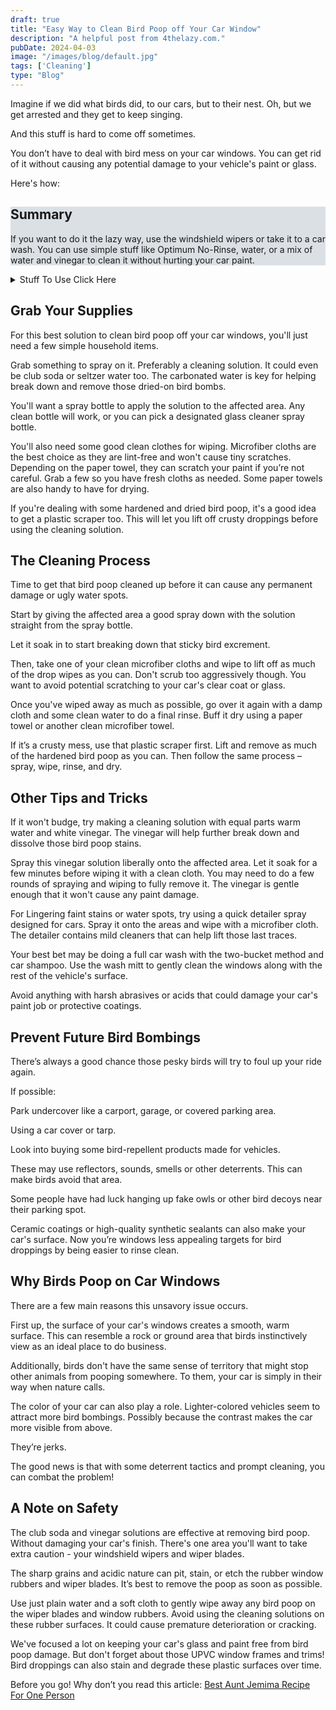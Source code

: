 ```yaml
---
draft: true
title: "Easy Way to Clean Bird Poop off Your Car Window"
description: "A helpful post from 4thelazy.com."
pubDate: 2024-04-03
image: "/images/blog/default.jpg"
tags: ['Cleaning']
type: "Blog"
---
```


Imagine if we did what birds did, to our cars, but to their nest. Oh, but we get arrested and they get to keep singing.

And this stuff is hard to come off sometimes.

You don’t have to deal with bird mess on your car windows. You can get rid of it without causing any potential damage to your vehicle's paint or glass.

Here's how:

<div class="wp-block-columns ticss-f6d85de5 has-background has-medium-font-size" style="background-color:#abb7c269">
<div class="wp-block-column is-vertically-aligned-center" style="flex-basis:33.32%">
<h2 class="wp-block-heading has-text-align-center">Summary</h2>
</div>

<div class="wp-block-column" style="flex-basis:66.68%">
<p class="has-text-align-center">If you want to do it the lazy way, use the windshield wipers or take it to a car wash. You can use simple stuff like Optimum No-Rinse, water, or a mix of water and vinegar to clean it without hurting your car paint.</p>
</div>
</div>

<details class="wp-block-details"><summary>Stuff To Use Click Here</summary>
<h3 class="wp-block-heading"><strong>Tools: </strong></h3>

<p>Keep a couple of these in your car so you're always ready for those disrespectful birds.</p>

<p><a href="https://amzn.to/4ahwvS5">Micro-Fiber Cloths</a>: Use micro-fiber cloths instead of paper towels because that could scratch it. </p>

<p><a href="https://amzn.to/3TLBFir">Optimum No-Rinse</a>: Designed to effectively remove along with other dirt and grime from your car's surface without the need for rinsing.</p>

<h3 class="wp-block-heading"><strong>Prevention: </strong></h3>

<p>There's no way birds can through these defenses.</p>

<p><a href="https://amzn.to/4aFktlm">Car Bubble</a>: Put your car in a literal bubble you inflate.</p>

<p><a href="https://amzn.to/3TKj467">Car Port</a>: Heavy Duty Carport, a versatile 10x20 foot canopy for sheltering vehicles.</p>

<p><a href="https://amzn.to/3J1jVuo">Car Cover</a>: Kayme's 6-layer car cover is tough and versatile, with waterproof material for rain and snow, sun protection to keep your car cool</p>

<p><a href="https://amzn.to/4aiCc2p">Fake Owl</a>: Use a fake owl to scare the birds away. Maybe?</p>

<p><a href="https://amzn.to/4aD72Cv">Rain Repllent</a>: Washer fluid additive that effectively prevents and removes debris like bird droppings, sleet, and bugs</p>
</details>

## Grab Your Supplies

For this best solution to clean bird poop off your car windows, you'll just need a few simple household items.

Grab something to spray on it. Preferably a cleaning solution. It could even be club soda or seltzer water too. The carbonated water is key for helping break down and remove those dried-on bird bombs.

You'll want a spray bottle to apply the solution to the affected area. Any clean bottle will work, or you can pick a designated glass cleaner spray bottle.

You'll also need some good clean clothes for wiping. Microfiber cloths are the best choice as they are lint-free and won't cause tiny scratches. Depending on the paper towel, they can scratch your paint if you’re not careful. Grab a few so you have fresh cloths as needed. Some paper towels are also handy to have for drying.

If you're dealing with some hardened and dried bird poop, it's a good idea to get a plastic scraper too. This will let you lift off crusty droppings before using the cleaning solution.

## The Cleaning Process

Time to get that bird poop cleaned up before it can cause any permanent damage or ugly water spots.

Start by giving the affected area a good spray down with the solution straight from the spray bottle.

Let it soak in to start breaking down that sticky bird excrement.

Then, take one of your clean microfiber cloths and wipe to lift off as much of the drop wipes as you can. Don't scrub too aggressively though. You want to avoid potential scratching to your car's clear coat or glass.

Once you've wiped away as much as possible, go over it again with a damp cloth and some clean water to do a final rinse. Buff it dry using a paper towel or another clean microfiber towel.

If it’s a crusty mess, use that plastic scraper first. Lift and remove as much of the hardened bird poop as you can. Then follow the same process – spray, wipe, rinse, and dry.

## Other Tips and Tricks

If it won't budge, try making a cleaning solution with equal parts warm water and white vinegar. The vinegar will help further break down and dissolve those bird poop stains.

Spray this vinegar solution liberally onto the affected area. Let it soak for a few minutes before wiping it with a clean cloth. You may need to do a few rounds of spraying and wiping to fully remove it. The vinegar is gentle enough that it won't cause any paint damage.

For Lingering faint stains or water spots, try using a quick detailer spray designed for cars. Spray it onto the areas and wipe with a microfiber cloth. The detailer contains mild cleaners that can help lift those last traces.

Your best bet may be doing a full car wash with the two-bucket method and car shampoo. Use the wash mitt to gently clean the windows along with the rest of the vehicle's surface.

Avoid anything with harsh abrasives or acids that could damage your car's paint job or protective coatings.

## Prevent Future Bird Bombings

There’s always a good chance those pesky birds will try to foul up your ride again.

If possible:

Park undercover like a carport, garage, or covered parking area.

Using a car cover or tarp.

Look into buying some bird-repellent products made for vehicles.

These may use reflectors, sounds, smells or other deterrents. This can make birds avoid that area.

Some people have had luck hanging up fake owls or other bird decoys near their parking spot.

Ceramic coatings or high-quality synthetic sealants can also make your car's surface. Now you’re windows less appealing targets for bird droppings by being easier to rinse clean.

## Why Birds Poop on Car Windows

There are a few main reasons this unsavory issue occurs.

First up, the surface of your car's windows creates a smooth, warm surface. This can resemble a rock or ground area that birds instinctively view as an ideal place to do business.

Additionally, birds don't have the same sense of territory that might stop other animals from pooping somewhere. To them, your car is simply in their way when nature calls.

The color of your car can also play a role. Lighter-colored vehicles seem to attract more bird bombings. Possibly because the contrast makes the car more visible from above.

They’re jerks.

The good news is that with some deterrent tactics and prompt cleaning, you can combat the problem!

## A Note on Safety

The club soda and vinegar solutions are effective at removing bird poop. Without damaging your car's finish. There's one area you'll want to take extra caution - your windshield wipers and wiper blades.

The sharp grains and acidic nature can pit, stain, or etch the rubber window rubbers and wiper blades. It’s best to remove the poop as soon as possible.

Use just plain water and a soft cloth to gently wipe away any bird poop on the wiper blades and window rubbers. Avoid using the cleaning solutions on these rubber surfaces. It could cause premature deterioration or cracking.

We've focused a lot on keeping your car's glass and paint free from bird poop damage. But don't forget about those UPVC window frames and trims! Bird droppings can also stain and degrade these plastic surfaces over time.

Before you go! Why don’t you read this article: [Best Aunt Jemima Recipe For One Person](https://4thelazy.com/best-aunt-jemima-pancake-recipe-for-one-person/)